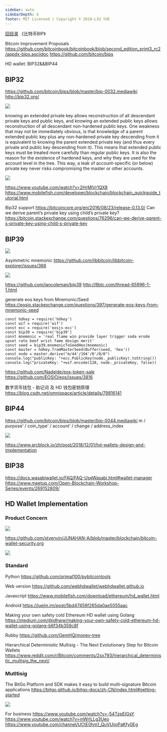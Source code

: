 ```yaml
---
sidebar: auto
sidebarDepth: 4
footer: MIT Licensed | Copyright © 2018-LIU YUE
---
```


[回目录](/docs/blockchain)  《比特币BIP》

Bitcoin Improvement Proposals
https://github.com/bitcoinbook/bitcoinbook/blob/second_edition_print3_rc2/appdx-bips.asciidoc
https://github.com/bitcoin/bips


HD wallet: BIP32&&BIP44

## BIP32
https://github.com/bitcoin/bips/blob/master/bip-0032.mediawiki
http://bip32.org/

![](/docs/docs_image/blockchain/btc/btc_bip01.png)

knowing an extended private key allows reconstruction of all descendant private keys and public keys, and knowing an extended public keys allows reconstruction of all descendant non-hardened public keys. 
One weakness that may not be immediately obvious, is that knowledge of a parent extended public key plus any non-hardened private key descending from it is equivalent to knowing the parent extended private key (and thus every private and public key descending from it). This means that extended public keys must be treated more carefully than regular public keys. It is also the reason for the existence of hardened keys, and why they are used for the account level in the tree. This way, a leak of account-specific (or below) private key never risks compromising the master or other accounts. 

![](/docs/docs_image/blockchain/btc/btc_bip02.png)

https://www.youtube.com/watch?v=2HrMlVr1QX8
https://www.mobilefish.com/developer/blockchain/blockchain_quickguide_tutorial.html

Bip32 support
https://bitcoincore.org/en/2016/08/23/release-0.13.0/
Can we derive parent’s private key using child’s private key? https://bitcoin.stackexchange.com/questions/76296/can-we-derive-parent-s-private-key-using-child-s-private-key

## BIP39

![](/docs/docs_image/blockchain/btc/btc_bip03_01.png)

Asymmetric mnemonic
https://github.com/libbitcoin/libbitcoin-explorer/issues/366

![](/docs/docs_image/blockchain/btc/btc_bip03.png)

https://github.com/iancoleman/bip39
http://8btc.com/thread-65996-1-1.html

generate eos keys from Mnemonic/Seed
https://eosio.stackexchange.com/questions/397/generate-eos-keys-from-mnemonic-seed

```
const hdkey = require('hdkey')
const wif = require('wif')
const ecc = require('eosjs-ecc')
const bip39 = require('bip39')
const mnemonic = 'real flame win provide layer trigger soda erode upset rate beef wrist fame design merit'
const seed = bip39.mnemonicToSeedHex(mnemonic)
const master = hdkey.fromMasterSeed(Buffer(seed, 'hex'))
const node = master.derive("m/44'/194'/0'/0/0")
console.log("publicKey: "+ecc.PublicKey(node._publicKey).toString())
console.log("privateKey: "+wif.encode(128, node._privateKey, false))
```

https://github.com/Nadejde/eos-token-sale
https://github.com/EOSIO/eos/issues/3816

数字货币钱包 - 助记词 及 HD 钱包密钥原理 https://blog.csdn.net/omnispace/article/details/79816141

## BIP44

https://github.com/bitcoin/bips/blob/master/bip-0044.mediawiki
m / purpose' / coin_type' / account' / change / address_index

![](/docs/docs_image/blockchain/btc/btc_bip04.png)

https://www.arcblock.io/zh/post/2018/12/01/hd-wallets-design-and-implementation

## BIP38
https://docs.wasabiwallet.io/FAQ/FAQ-UseWasabi.html#wallet-manager
https://www.meetup.com/Open-Blockchain-Workshop-Series/events/269152809/


## HD Wallet Implementation

### Product Concern

![](/docs/docs_image/blockchain/btc/btc_bip06.png)

https://github.com/stvenyin/JUNAHAN-A/blob/master/blockchain/bitcoin-wallet-security.org

![](/docs/docs_image/blockchain/btc/btc_bip07.png)

### Standard

Python
https://github.com/primal100/pybitcointools

Web version
https://github.com/webhdwallet/webhdwallet.github.io

Javascript 
https://www.mobilefish.com/download/ethereum/hd_wallet.html

Android 
https://juejin.im/post/5bd47456f265da0ae5055aac

Making your own safety cold Ethereum HD wallet using Golang https://medium.com/@idhww/making-your-own-safety-cold-ethereum-hd-wallet-using-golang-b6f34b359c8f


Rubby 
https://github.com/GemHQ/money-tree

Hierarchical Deterministic Multisig - The Next Evolutionary Step for Bitcoin Wallets https://www.reddit.com/r/Bitcoin/comments/2sx793/hierarchical_deterministic_multisig_the_next/

### Mutltisig
The BitGo Platform and SDK makes it easy to build multi-signature Bitcoin applications
https://bitgo.github.io/bitgo-docs/zh-CN/index.html#getting-started

![](/docs/docs_image/blockchain/btc/btc_bip05.png)

For business 
https://www.youtube.com/watch?v=-54TzpEIGsY
https://www.youtube.com/watch?v=mWrILLg3Ueo
https://www.youtube.com/channel/UCtE0hm1_QuVUijoPaKfy0Eg


